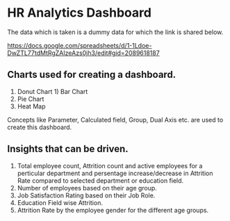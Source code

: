 # HR Analytics Dashboard

The data which is taken is a dummy data for which the link is shared below.

https://docs.google.com/spreadsheets/d/1-1Ldoe-DwZTL77tdMtRgZAIzeAzs0jh3/edit#gid=2089618187

## Charts used for creating a dashboard.

   1) Donut Chart 1) Bar Chart
   3) Pie Chart
   4) Heat Map
 
Concepts like Parameter, Calculated field, Group, Dual Axis etc. are used to create this dashboard.

## Insights that can be driven.

   1) Total employee count, Attrition count and active employees for a perticular department and persentage increase/decrease in Attrition Rate compared to selected department or education
field.  
   2) Number of employees based on their age group.
   3) Job Satisfaction Rating based on their Job Role. 
   4) Education Field wise Attrition. 
   5) Attrition Rate by the employee gender for the different age groups.
